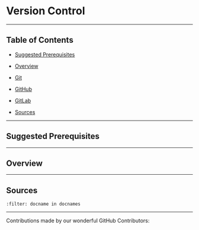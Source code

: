 # Version Control

---

## Table of Contents

- [Suggested Prerequisites](#Suggested-Prerequisites)

- [Overview](#Overview)

- [Git](https://makeuseofdata.com/programming/version_control/git/index.html)

- [GitHub](https://makeuseofdata.com/programming/version_control/github/index.html)

- [GitLab](https://makeuseofdata.com/programming/version_control/gitlab/index.html)

- [Sources](#Sources)

---

## Suggested Prerequisites

---

## Overview

---

## Sources

```{bibliography} references.bib
:filter: docname in docnames
```

---

Contributions made by our wonderful GitHub Contributors: 